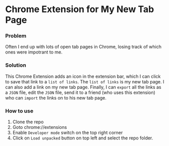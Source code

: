 # Chrome Extension for My New Tab Page

### Problem

Often I end up with lots of open tab pages in Chrome, losing track of which ones were impotrant to me.

### Solution

This Chrome Extension adds an icon in the extension bar, which I can click to save that link to a `list of links`.
The `list of links` is my new tab page.
I can also add a link on my new tab page.
Finally, I can `export` all the links as a `JSON` file, edit the `JSON` file, send it to a friend (who uses this extension) who can `import` the links on to his new tab page.

### How to use

1. Clone the repo
2. Goto chrome://extensions
3. Enable `Developer mode` switch on the top right corner
4. Click on `Load unpacked` button on top left and select the repo folder.
